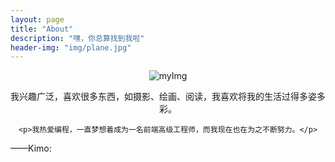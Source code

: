 ```yaml
---
layout: page
title: "About"
description: "嘿，你总算找到我啦"
header-img: "img/plane.jpg"
---
```


<center>
    <p><img src="Tan12.github.io/img/Zero.png" alt="myImg" /></p>
</center>

<center>
    <p>我兴趣广泛，喜欢很多东西，如摄影、绘画、阅读，我喜欢将我的生活过得多姿多彩。</p>

    <p>我热爱编程，一直梦想着成为一名前端高级工程师，而我现在也在为之不断努力。</p>
</center>

——Kimo:


